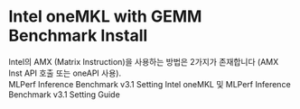 # Intel oneMKL with GEMM Benchmark Install
Intel의 AMX (Matrix Instruction)을 사용하는 방법은 2가지가 존재합니다 (AMX Inst API 호출 또는 oneAPI 사용).  
MLPerf Inference Benchmark v3.1 Setting
Intel oneMKL 및 MLPerf Inference Benchmark v3.1 Setting Guide
